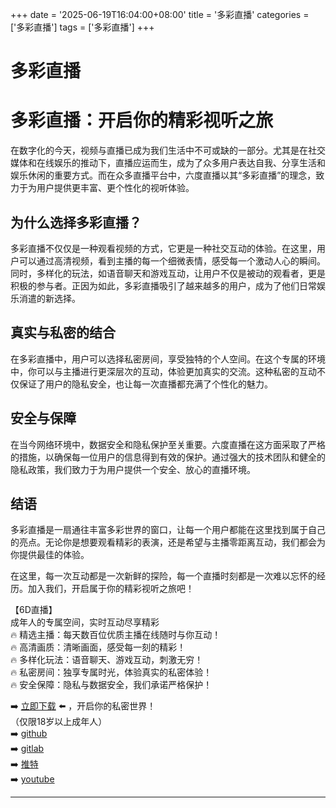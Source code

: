+++
date = '2025-06-19T16:04:00+08:00'
title = '多彩直播'
categories = ['多彩直播']
tags = ['多彩直播']
+++

# 多彩直播

# 多彩直播：开启你的精彩视听之旅

在数字化的今天，视频与直播已成为我们生活中不可或缺的一部分。尤其是在社交媒体和在线娱乐的推动下，直播应运而生，成为了众多用户表达自我、分享生活和娱乐休闲的重要方式。而在众多直播平台中，六度直播以其“多彩直播”的理念，致力于为用户提供更丰富、更个性化的视听体验。

## 为什么选择多彩直播？

多彩直播不仅仅是一种观看视频的方式，它更是一种社交互动的体验。在这里，用户可以通过高清视频，看到主播的每一个细微表情，感受每一个激动人心的瞬间。同时，多样化的玩法，如语音聊天和游戏互动，让用户不仅是被动的观看者，更是积极的参与者。正因为如此，多彩直播吸引了越来越多的用户，成为了他们日常娱乐消遣的新选择。

## 真实与私密的结合

在多彩直播中，用户可以选择私密房间，享受独特的个人空间。在这个专属的环境中，你可以与主播进行更深层次的互动，体验更加真实的交流。这种私密的互动不仅保证了用户的隐私安全，也让每一次直播都充满了个性化的魅力。

## 安全与保障

在当今网络环境中，数据安全和隐私保护至关重要。六度直播在这方面采取了严格的措施，以确保每一位用户的信息得到有效的保护。通过强大的技术团队和健全的隐私政策，我们致力于为用户提供一个安全、放心的直播环境。

## 结语

多彩直播是一扇通往丰富多彩世界的窗口，让每一个用户都能在这里找到属于自己的亮点。无论你是想要观看精彩的表演，还是希望与主播零距离互动，我们都会为你提供最佳的体验。

在这里，每一次互动都是一次新鲜的探险，每一个直播时刻都是一次难以忘怀的经历。加入我们，开启属于你的精彩视听之旅吧！

【6D直播】  
成年人的专属空间，实时互动尽享精彩  
🔥 精选主播：每天数百位优质主播在线随时与你互动！  
🔥 高清画质：清晰画面，感受每一刻的精彩！  
🔥 多样化玩法：语音聊天、游戏互动，刺激无穷！  
🔥 私密房间：独享专属时光，体验真实的私密体验！  
🔥 安全保障：隐私与数据安全，我们承诺严格保护！

➡️ [立即下载](https://down123.s3.ap-east-1.amazonaws.com/down/down.html?channelCode=blog) ⬅️ ，开启你的私密世界！  
（仅限18岁以上成年人）  
➡️ [github](https://aldult-live.github.io/)  
➡️ [gitlab](https://seo-09598d.gitlab.io/)  
➡️ [推特](https://x.com/wegame33)  
➡️ [youtube](https://www.youtube.com/@6Dlive)  

---
